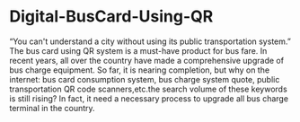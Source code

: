 # Digital-BusCard-Using-QR
“You can't understand a city without using its public transportation system.”
The bus card using QR system is a must-have product for bus fare. In recent years, all over the country have made a comprehensive upgrade of bus charge equipment. So far, it is nearing completion, but why on the internet: bus card consumption system, bus charge system quote, public transportation QR code scanners,etc.the search volume of these keywords is still rising? In fact, it need a necessary process to upgrade all bus charge terminal in the country.
